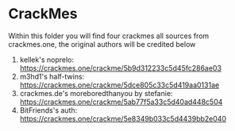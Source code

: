 # CrackMes

Within this folder you will find four crackmes all sources from crackmes.one, the original authors will be credited below

1. kellek's noprelo: https://crackmes.one/crackme/5b9d312233c5d45fc286ae03
2. m3hd1's half-twins: https://crackmes.one/crackme/5dce805c33c5d419aa0131ae
3. crackmes.de's moreboredthanyou by stefanie: https://crackmes.one/crackme/5ab77f5a33c5d40ad448c504
4. BitFriends's auth: https://crackmes.one/crackme/5e8349b033c5d4439bb2e040

